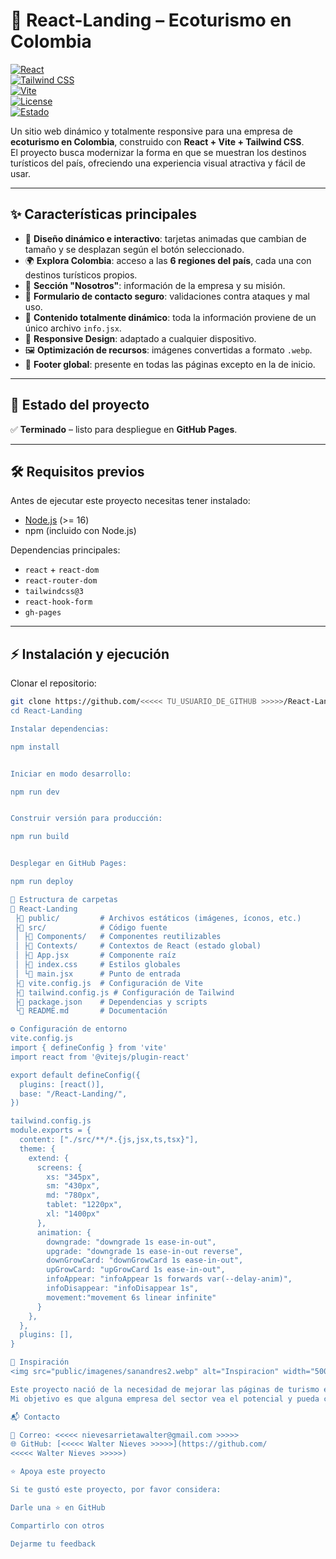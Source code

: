 # 🌿 React-Landing – Ecoturismo en Colombia  

[![React](https://img.shields.io/badge/React-18.2.0-61DAFB?style=for-the-badge&logo=react&logoColor=black)](https://reactjs.org/)  
[![Tailwind CSS](https://img.shields.io/badge/TailwindCSS-3.3-38B2AC?style=for-the-badge&logo=tailwindcss&logoColor=white)](https://tailwindcss.com/)  
[![Vite](https://img.shields.io/badge/Vite-4.0-646CFF?style=for-the-badge&logo=vite&logoColor=yellow)](https://vitejs.dev/)  
[![License](https://img.shields.io/badge/License-MIT-green?style=for-the-badge)](LICENSE)  
[![Estado](https://img.shields.io/badge/Estado-Terminado-brightgreen?style=for-the-badge)]()  

Un sitio web dinámico y totalmente responsive para una empresa de **ecoturismo en Colombia**, construido con **React + Vite + Tailwind CSS**.  
El proyecto busca modernizar la forma en que se muestran los destinos turísticos del país, ofreciendo una experiencia visual atractiva y fácil de usar.  

---

## ✨ Características principales  

- 🎨 **Diseño dinámico e interactivo**: tarjetas animadas que cambian de tamaño y se desplazan según el botón seleccionado.  
- 🌍 **Explora Colombia**: acceso a las **6 regiones del país**, cada una con destinos turísticos propios.  
- 🏢 **Sección "Nosotros"**: información de la empresa y su misión.  
- 📩 **Formulario de contacto seguro**: validaciones contra ataques y mal uso.  
- 📂 **Contenido totalmente dinámico**: toda la información proviene de un único archivo `info.jsx`.  
- 📱 **Responsive Design**: adaptado a cualquier dispositivo.  
- 🖼 **Optimización de recursos**: imágenes convertidas a formato `.webp`.  
- 🦶 **Footer global**: presente en todas las páginas excepto en la de inicio.  

---

## 🚀 Estado del proyecto  

✅ **Terminado** – listo para despliegue en **GitHub Pages**.  

---

## 🛠️ Requisitos previos  

Antes de ejecutar este proyecto necesitas tener instalado:  

- [Node.js](https://nodejs.org/) (>= 16)  
- npm (incluido con Node.js)  

Dependencias principales:  

- `react` + `react-dom`  
- `react-router-dom`  
- `tailwindcss@3`  
- `react-hook-form`  
- `gh-pages`  

---

## ⚡ Instalación y ejecución  

Clonar el repositorio:  

```bash
git clone https://github.com/<<<<< TU_USUARIO_DE_GITHUB >>>>>/React-Landing.git
cd React-Landing

Instalar dependencias:

npm install


Iniciar en modo desarrollo:

npm run dev


Construir versión para producción:

npm run build


Desplegar en GitHub Pages:

npm run deploy

📂 Estructura de carpetas
📁 React-Landing
 ├📁 public/         # Archivos estáticos (imágenes, íconos, etc.)
 ├📁 src/            # Código fuente
 │ ├📁 Components/   # Componentes reutilizables
 │ ├📁 Contexts/     # Contextos de React (estado global)
 │ ├📄 App.jsx       # Componente raíz
 │ ├📄 index.css     # Estilos globales
 │ └📄 main.jsx      # Punto de entrada
 ├📄 vite.config.js  # Configuración de Vite
 ├📄 tailwind.config.js # Configuración de Tailwind
 ├📄 package.json    # Dependencias y scripts
 └📄 README.md       # Documentación

⚙️ Configuración de entorno
vite.config.js
import { defineConfig } from 'vite'
import react from '@vitejs/plugin-react'

export default defineConfig({
  plugins: [react()],
  base: "/React-Landing/",
})

tailwind.config.js
module.exports = {
  content: ["./src/**/*.{js,jsx,ts,tsx}"],
  theme: {
    extend: {
      screens: {
        xs: "345px",
        sm: "430px",
        md: "780px",
        tablet: "1220px",
        xl: "1400px"
      },
      animation: {
        downgrade: "downgrade 1s ease-in-out",
        upgrade: "downgrade 1s ease-in-out reverse",
        downGrowCard: "downGrowCard 1s ease-in-out",
        upGrowCard: "upGrowCard 1s ease-in-out",
        infoAppear: "infoAppear 1s forwards var(--delay-anim)",
        infoDisappear: "infoDisappear 1s",
        movement:"movement 6s linear infinite"
      }
    },
  },
  plugins: [],
}

🌿 Inspiración
<img src="public/imagenes/sanandres2.webp" alt="Inspiracion" width="500">

Este proyecto nació de la necesidad de mejorar las páginas de turismo en Colombia, que suelen ser sencillas y poco atractivas.
Mi objetivo es que alguna empresa del sector vea el potencial y pueda convertirse en una oportunidad laboral.

📬 Contacto

📧 Correo: <<<<< nievesarrietawalter@gmail.com >>>>>
🌐 GitHub: [<<<<< Walter Nieves >>>>>](https://github.com/
<<<<< Walter Nieves >>>>>)

⭐ Apoya este proyecto

Si te gustó este proyecto, por favor considera:

Darle una ⭐ en GitHub

Compartirlo con otros

Dejarme tu feedback





 
